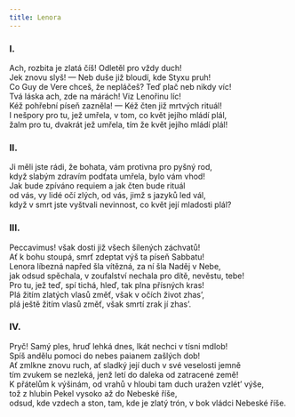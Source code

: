 ```yaml
---
title: Lenora
---
```


### I.

  

Ach, rozbita je zlatá číš! Odletěl pro vždy duch!  
Jek znovu slyš! — Neb duše již bloudí, kde Styxu pruh!  
Co Guy de Vere chceš, že nepláčeš? Teď plač neb nikdy víc!  
Tvá láska ach, zde na márách! Viz Lenořinu líc!  
Kéž pohřební píseň zazněla! — Kéž čten již mrtvých rituál!  
I nešpory pro tu, jež umřela, v tom, co květ jejího mládí plál,  
žalm pro tu, dvakrát jež umřela, tím že květ jejího mládí plál!

### II.

  

Ji měli jste rádi, že bohata, vám protivna pro pyšný rod,  
když slabým zdravím podťata umřela, bylo vám vhod!  
Jak bude zpíváno requiem a jak čten bude rituál  
od vás, vy lidé očí zlých, od vás, jimž s jazyků led vál,  
když v smrt jste vyštvali nevinnost, co květ její mladosti plál?

### III.

  

Peccavimus! však dosti již všech šílených záchvatů!  
Ať k bohu stoupá, smrť zdeptat výš ta píseň Sabbatu!  
Lenora líbezná napřed šla vítězná, za ní šla Naděj v Nebe,  
jak odsud spěchala, v zoufalství nechala pro dítě, nevěstu, tebe!  
Pro tu, jež teď, spí tichá, hleď, tak plna přísných kras!  
Plá žitím zlatých vlasů změť, však v očích život zhas’,  
plá ještě žitím vlasů změť, však smrtí zrak jí zhas’.

### IV.

  

Pryč! Samý ples, hruď lehká dnes, lkát nechci v tísni mdlob!  
Spíš andělu pomoci do nebes paianem zašlých dob!  
Ať zmlkne znovu ruch, ať sladký její duch v své veselosti jemně  
tím zvukem se nezleká, jenž letí do daleka od zatracené země!  
K přátelům k výšinám, od vrahů v hloubi tam duch uražen vzlét’ výše,  
tož z hlubin Pekel vysoko až do Nebeské říše,  
odsud, kde vzdech a ston, tam, kde je zlatý trón, v bok vládci Nebeské říše.
